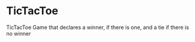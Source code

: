 # TicTacToe

TicTacToe Game that declares a winner, if there is one, and a tie if there is no winner
